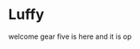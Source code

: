 # Luffy
welcome
gear five is here and it is op 
 
 
     
  
          
                             
                                   
                                             
                                                                  
                                        
                                      
                       
            
     
 
